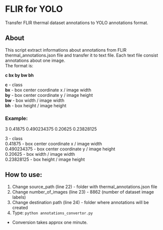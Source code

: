 # FLIR for YOLO
Transfer FLIR thermal dataset annotations to YOLO annotations format. 

## About
This script extract informations about annotations from FLIR thermal_annotations.json file and transfer it to text file. Each text file consist annotations about one image.  
The format is:  

**c  bx  by  bw  bh**  

**c** -  class  
**bx** - box center coordinate x / image width  
**by** - box center coordinate y / image height  
**bw** - box width / image width  
**bh** - box height / image height  

  
  ### **Example:**
  3 0.41875 0.490234375 0.20625 0.23828125
   
   
  3 - class  
  0.41875 - box center coordinate x / image width  
  0.490234375 - box center coordinate y / image height  
  0.20625 - box width / image width  
  0.23828125 - box height / image height  
  
## How to use:
1. Change source_path (line 22) - folder with thermal_annotations.json file 
2. Change number_of_images (line 23) - 8862 (number of dataset image labels)
3. Change destination path (line 24) - folder where annotations will be created
4. Type: `python annotations_convertor.py` 

* Conversion takes approx one minute.
